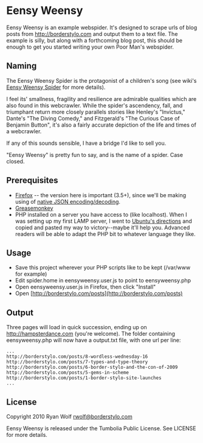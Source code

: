 Eensy Weensy
====

Eensy Weensy is an example webspider. It's designed to scrape urls of blog posts from <http://borderstylo.com> and output them to a text file. The example is silly, but along with a forthcoming blog post, this should be enough to get you started writing your own Poor Man's webspider.

Naming
-----

The Eensy Weensy Spider is the protagonist of a children's song (see wiki's [Eensy Weensy Spider](http://en.wikipedia.org/wiki/Eensy_Weensy_Spider) for more details).

I feel its' smallness, fragility and resilience are admirable qualities which are also found in this webcrawler. While the spider's ascendency, fall, and triumphant return more closely parallels stories like Henley's "Invictus," Dante's "The Diving Comedy," and Fitzgerald's "The Curious Case of Benjamin Button", it's also a fairly accurate depiction of the life and times of a webcrawler.

If any of this sounds sensible, I have a bridge I'd like to sell you.

"Eensy Weensy" is pretty fun to say, and is the name of a spider. Case closed.

Prerequisites
-----

* [Firefox](http://www.mozilla.com/en-US/firefox/firefox.html) -- the version here is important (3.5+), since we'll be making using of [native JSON encoding/decoding](https://developer.mozilla.org/En/Using_native_JSON).
* [Greasemonkey](https://addons.mozilla.org/en-US/firefox/addon/748)
* PHP installed on a server you have access to (like localhost). When I was setting up my first LAMP server, I went to [Ubuntu's directions](https://help.ubuntu.com/community/ApacheMySQLPHP) and copied and pasted my way to victory--maybe it'll help you. Advanced readers will be able to adapt the PHP bit to whatever language they like.

Usage
-----

* Save this project wherever your PHP scripts like to be kept (/var/www for example)
* Edit spider.home in eensyweensy.user.js to point to eensyweensy.php
* Open eensyweensy.user.js in Firefox, then click "Install"
* Open [http://borderstylo.com/posts](http://borderstylo.com/posts)

Output
-----

Three pages will load in quick succession, ending up on <http://hampsterdance.com> (you're welcome). The folder containing eensyweensy.php will now have a output.txt file, with one url per line:

    ...
    http://borderstylo.com/posts/8-wordless-wednesday-16
    http://borderstylo.com/posts/7-types-and-type-theory
    http://borderstylo.com/posts/6-border-stylo-and-the-con-of-2009
    http://borderstylo.com/posts/5-gems-in-scheme
    http://borderstylo.com/posts/1-border-stylo-site-launches
    ...

License
-------

Copyright 2010 Ryan Wolf <rwolf@borderstylo.com>

Eensy Weensy is released under the Tumbolia Public License. See LICENSE for more details.
